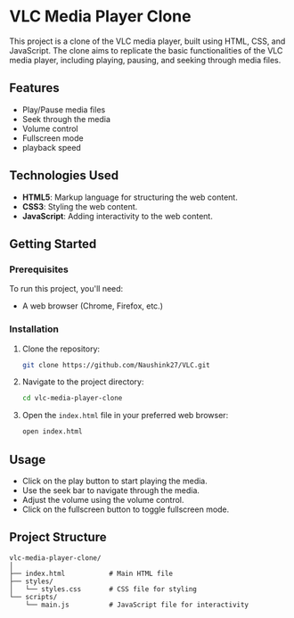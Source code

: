 # VLC Media Player Clone

This project is a clone of the VLC media player, built using HTML, CSS, and JavaScript. The clone aims to replicate the basic functionalities of the VLC media player, including playing, pausing, and seeking through media files.

## Features

- Play/Pause media files
- Seek through the media
- Volume control
- Fullscreen mode
- playback speed

## Technologies Used

- **HTML5**: Markup language for structuring the web content.
- **CSS3**: Styling the web content.
- **JavaScript**: Adding interactivity to the web content.

## Getting Started

### Prerequisites

To run this project, you'll need:

- A web browser (Chrome, Firefox, etc.)

### Installation

1. Clone the repository:

    ```bash
    git clone https://github.com/Naushink27/VLC.git
    ```

2. Navigate to the project directory:

    ```bash
    cd vlc-media-player-clone
    ```

3. Open the `index.html` file in your preferred web browser:

    ```bash
    open index.html
    ```

## Usage

- Click on the play button to start playing the media.
- Use the seek bar to navigate through the media.
- Adjust the volume using the volume control.
- Click on the fullscreen button to toggle fullscreen mode.

## Project Structure

```plaintext
vlc-media-player-clone/
│
├── index.html           # Main HTML file
├── styles/
│   └── styles.css       # CSS file for styling
└── scripts/
    └── main.js          # JavaScript file for interactivity
